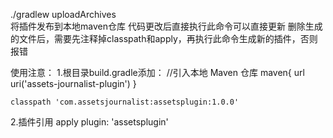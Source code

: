 
./gradlew uploadArchives  
将插件发布到本地maven仓库
代码更改后直接执行此命令可以直接更新
删除生成的文件后，需要先注释掉classpath和apply，再执行此命令生成新的插件，否则报错

使用注意：
1.根目录build.gradle添加：
    //引入本地 Maven 仓库
    maven{
        url uri('assets-journalist-plugin')
    }
    
    classpath 'com.assetsjournalist:assetsplugin:1.0.0'
    
2.插件引用
    apply plugin: 'assetsplugin'
    
